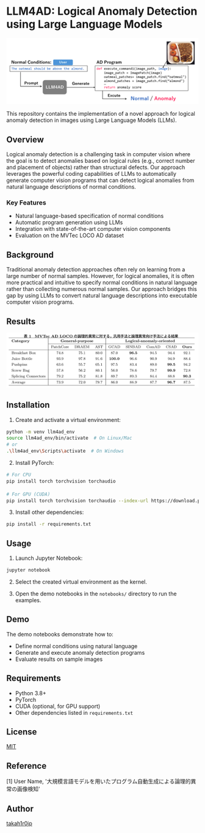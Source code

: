 # LLM4AD: Logical Anomaly Detection using Large Language Models

![概要図](assets/teaser.png)

This repository contains the implementation of a novel approach for logical anomaly detection in images using Large Language Models (LLMs).

## Overview

Logical anomaly detection is a challenging task in computer vision where the goal is to detect anomalies based on logical rules (e.g., correct number and placement of objects) rather than structural defects. Our approach leverages the powerful coding capabilities of LLMs to automatically generate computer vision programs that can detect logical anomalies from natural language descriptions of normal conditions.

### Key Features

- Natural language-based specification of normal conditions
- Automatic program generation using LLMs
- Integration with state-of-the-art computer vision components
- Evaluation on the MVTec LOCO AD dataset

## Background

Traditional anomaly detection approaches often rely on learning from a large number of normal samples. However, for logical anomalies, it is often more practical and intuitive to specify normal conditions in natural language rather than collecting numerous normal samples. Our approach bridges this gap by using LLMs to convert natural language descriptions into executable computer vision programs.

## Results
![実験結果](assets/result.png)

## Installation

1. Create and activate a virtual environment:
```bash
python -m venv llm4ad_env
source llm4ad_env/bin/activate  # On Linux/Mac
# or
.\llm4ad_env\Scripts\activate  # On Windows
```

2. Install PyTorch:
```bash
# For CPU
pip install torch torchvision torchaudio

# For GPU (CUDA)
pip install torch torchvision torchaudio --index-url https://download.pytorch.org/whl/cu121
```

3. Install other dependencies:
```bash
pip install -r requirements.txt
```

## Usage

1. Launch Jupyter Notebook:
```bash
jupyter notebook
```

2. Select the created virtual environment as the kernel.

3. Open the demo notebooks in the `notebooks/` directory to run the examples.

## Demo

The demo notebooks demonstrate how to:
- Define normal conditions using natural language
- Generate and execute anomaly detection programs
- Evaluate results on sample images

## Requirements

- Python 3.8+
- PyTorch
- CUDA (optional, for GPU support)
- Other dependencies listed in `requirements.txt`

## License

[MIT](https://github.com/tcnksm/tool/blob/master/LICENCE)

## Reference

[1] User Name, '大規模言語モデルを用いたプログラム自動生成による論理的異常の画像検知'

## Author

[takah1r0jp](https://github.com/takah1r0jp)
